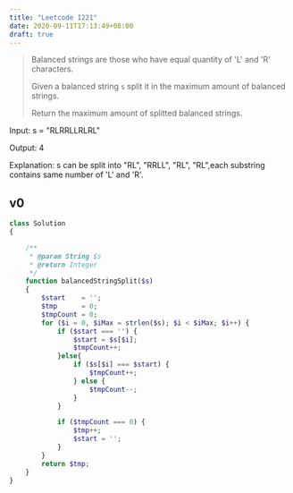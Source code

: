 ```yaml
---
title: "Leetcode 1221"
date: 2020-09-11T17:13:49+08:00
draft: true
---
```


>Balanced strings are those who have equal quantity of 'L' and 'R' characters.
>
>Given a balanced string `s` split it in the maximum amount of balanced strings.
>
>Return the maximum amount of splitted balanced strings.

Input: s = "RLRRLLRLRL"

Output: 4

Explanation: s can be split into "RL", "RRLL", "RL", "RL",each substring contains same number of 'L' and 'R'.

## v0

```php
class Solution
{

    /**
     * @param String $s
     * @return Integer
     */
    function balancedStringSplit($s)
    {
        $start    = '';
        $tmp      = 0;
        $tmpCount = 0;
        for ($i = 0, $iMax = strlen($s); $i < $iMax; $i++) {
            if ($start === '') {
                $start = $s[$i];
                $tmpCount++;
            }else{
                if ($s[$i] === $start) {
                    $tmpCount++;
                } else {
                    $tmpCount--;
                }
            }

            if ($tmpCount === 0) {
                $tmp++;
                $start = '';
            }
        }
        return $tmp;
    }
}
```
